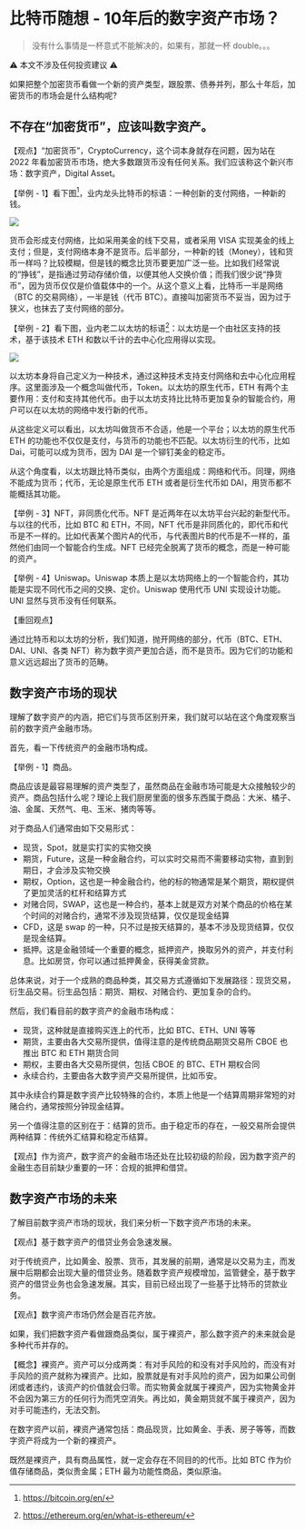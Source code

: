 # 比特币随想 - 10年后的数字资产市场？

> 没有什么事情是一杯意式不能解决的，如果有，那就一杯 double。。。

:warning: 本文不涉及任何投资建议 :warning: 

如果把整个加密货币看做一个新的资产类型，跟股票、债券并列，那么十年后，加密货币的市场会是什么结构呢?

## 不存在“加密货币”，应该叫数字资产。

【观点】“加密货币”，CryptoCurrency，这个词本身就存在问题，因为站在 2022 年看加密货币市场，绝大多数跟货币没有任何关系。我们应该称这个新兴市场：数字资产，Digital Asset。

【举例 - 1】看下图[^bitcoin]，业内龙头比特币的标语：一种创新的支付网络，一种新的钱。

![](https://i.imgur.com/iaVHzjd.png)

货币会形成支付网络，比如采用美金的线下交易，或者采用 VISA 实现美金的线上支付；但是，支付网络本身不是货币。后半部分，一种新的钱（Money），钱和货币一样吗？比较模糊，但是钱的概念比货币要更加广泛一些。比如我们经常说的“挣钱”，是指通过劳动存储价值，以便其他人交换价值；而我们很少说“挣货币”，因为货币仅仅是价值载体中的一个。从这个意义上看，比特币一半是网络（BTC 的交易网络），一半是钱（代币 BTC）。直接叫加密货币不妥当，因为过于狭义，也抹去了支付网络的部分。

【举例 - 2】看下图，业内老二以太坊的标语[^eth]：以太坊是一个由社区支持的技术，基于该技术 ETH 和数以千计的去中心化应用得以实现。

![](https://i.imgur.com/KYsJSvu.png)

以太坊本身将自己定义为一种技术，通过这种技术支持支付网络和去中心化应用程序。这里面涉及一个概念叫做代币，Token。以太坊的原生代币，ETH 有两个主要作用：支付和支持其他代币。由于以太坊支持比比特币更加复杂的智能合约，用户可以在以太坊的网络中发行新的代币。

从这些定义可以看出，以太坊叫做货币不合适，他是一个平台；以太坊的原生代币 ETH 的功能也不仅仅是支付，与货币的功能也不匹配。以太坊衍生的代币，比如 Dai，可能可以成为货币，因为 DAI 是一个铆钉美金的稳定币。

从这个角度看，以太坊跟比特币类似，由两个方面组成：网络和代币。同理，网络不能成为货币；代币，无论是原生代币 ETH 或者是衍生代币如 DAI，用货币都不能概括其功能。

【举例 - 3】NFT，非同质化代币。NFT 是近两年在以太坊平台兴起的新型代币。与以往的代币，比如 BTC 和 ETH，不同，NFT 代币是非同质化的，即代币和代币是不一样的。比如代表某个图片A的代币，与代表图片B的代币是不一样的，虽然他们由同一个智能合约生成。NFT 已经完全脱离了货币的概念，而是一种可能的资产。

【举例 - 4】Uniswap。Uniswap 本质上是以太坊网络上的一个智能合约，其功能是实现不同代币之间的交换、定价。Uniswap 使用代币 UNI 实现设计功能。UNI 显然与货币没有任何联系。

【重回观点】

通过比特币和以太坊的分析，我们知道，抛开网络的部分，代币（BTC、ETH、DAI、UNI、各类 NFT）称为数字资产更加合适，而不是货币。因为它们的功能和意义远远超出了货币的范畴。

## 数字资产市场的现状

理解了数字资产的内涵，把它们与货币区别开来，我们就可以站在这个角度观察当前的数字资产金融市场。

首先，看一下传统资产的金融市场构成。

【举例 - 1】商品。

商品应该是最容易理解的资产类型了，虽然商品在金融市场可能是大众接触较少的资产。商品包括什么呢？理论上我们厨房里面的很多东西属于商品：大米、橘子、油、金属、天然气、电、玉米、猪肉等等。

对于商品人们通常由如下交易形式：

- 现货，Spot，就是实打实的实物交换
- 期货，Future，这是一种金融合约，可以实时交易而不需要移动实物，直到到期日，才会涉及实物交换
- 期权，Option，这也是一种金融合约，他的标的物通常是某个期货，期权提供了更加灵活的杠杆和结算方式
- 对赌合同，SWAP，这也是一种合约，基本上就是双方对某个商品的价格在某个时间的对赌合约，通常不涉及现货结算，仅仅是现金结算
- CFD，这是 swap 的一种，只不过是按天结算的，基本不涉及现货结算，仅仅是现金结算。
- 抵押。这是金融领域一个重要的概念，抵押资产，换取另外的资产，并支付利息。比如房贷，你可以通过抵押黄金，获得美金贷款。

总体来说，对于一个成熟的商品种类，其交易方式遵循如下发展路径：现货交易，衍生品交易。衍生品包括：期货、期权、对赌合约、更加复杂的合约。

然后，我们看目前的数字资产的金融市场构成：

- 现货，这种就是直接购买连上的代币，比如 BTC、ETH、UNI 等等
- 期货，主要由各大交易所提供，值得注意的是传统商品期货交易所 CBOE 也推出 BTC 和 ETH 期货合同
- 期权，主要由各大交易所提供，包括 CBOE 的 BTC、ETH 期权合同
- 永续合约，主要由各大数字资产交易所提供，比如币安。

其中永续合约算是数字资产比较特殊的合约，本质上他是一个结算周期非常短的对赌合约，通常按照分钟现金结算。

另一个值得注意的区别在于：结算的货币。由于稳定币的存在，一般交易所会提供两种结算：传统外汇结算和稳定币结算。

【观点】作为资产，数字资产的金融市场还处在比较初级的阶段，因为数字资产的金融生态目前缺少重要的一环：合规的抵押和借贷。

## 数字资产市场的未来

了解目前数字资产市场的现状，我们来分析一下数字资产市场的未来。

【观点】基于数字资产的借贷业务会急速发展。

对于传统资产，比如黄金、股票、货币，其发展的前期，通常是以交易为主，而发展中后期都会出现大量的借贷业务。随着数字资产规模增加，监管健全，基于数字资产的借贷业务也会急速发展。其实，目前已经出现了一些基于比特币的贷款业务。

【观点】数字资产市场仍然会是百花齐放。

如果，我们把数字资产看做跟商品类似，属于裸资产，那么数字资产的未来就会是多种代币并存的。

【概念】裸资产。资产可以分成两类：有对手风险的和没有对手风险的，而没有对手风险的资产就称为裸资产。比如，股票就是有对手风险的资产，因为如果公司倒闭或者违约，该资产的价值就会归零。而实物黄金就属于裸资产，因为实物黄金并不会因为第三方的任何行为而凭空消失。再比如，黄金期货就不属于裸资产，因为对手可能违约，无法交割。

在数字资产以前，裸资产通常包括：商品现货，比如黄金、手表、房子等等，而数字资产将成为一个新的裸资产。

既然是裸资产，具有商品属性，就一定会存在不同目的的代币。比如 BTC 作为价值存储商品，类似贵金属；ETH 最为功能性商品，类似原油。


[^bitcoin]: https://bitcoin.org/en/
[^eth]: https://ethereum.org/en/what-is-ethereum/
